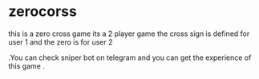 # zerocorss

this is a zero cross game  its a 2 player game  the cross sign is defined for user 1 and  the zero is for user 2   

   .You can check sniper bot on telegram and you can get the experience of this game .
    
